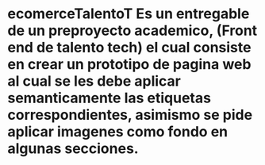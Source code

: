 # ecomerceTalentoT Es un entregable de un preproyecto academico, (Front end de talento tech) el cual consiste en crear un prototipo de pagina web al cual se les debe aplicar semanticamente las etiquetas correspondientes, asimismo se pide aplicar imagenes como fondo en algunas secciones.
